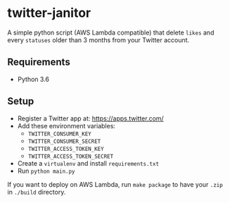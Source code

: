 # twitter-janitor

A simple python script (AWS Lambda compatible) that delete `likes` and every `statuses` 
older than 3 months from your Twitter account.

## Requirements

- Python 3.6

## Setup

- Register a Twitter app at: https://apps.twitter.com/
- Add these environment variables:
    - `TWITTER_CONSUMER_KEY`
    - `TWITTER_CONSUMER_SECRET`
    - `TWITTER_ACCESS_TOKEN_KEY`
    - `TWITTER_ACCESS_TOKEN_SECRET`
- Create a `virtualenv` and install `requirements.txt`
- Run `python main.py`

If you want to deploy on AWS Lambda, run `make package` to have your `.zip` in `./build` directory.
